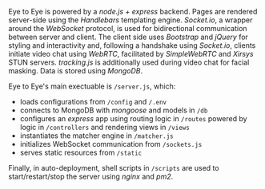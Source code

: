 Eye to Eye is powered by a *node.js + express* backend. Pages are rendered server-side using the *Handlebars* templating engine. *Socket.io*, a wrapper around the *WebSocket* protocol, is used for bidirectional communication between server and client. The client side uses *Bootstrap* and *jQuery* for styling and interactivity and, following a handshake using *Socket.io*, clients initiate video chat using *WebRTC*, facilitated by *SimpleWebRTC* and *Xirsys* STUN servers. *tracking.js* is additionally used during video chat for facial masking. Data is stored using *MongoDB*.

Eye to Eye's main exectuable is `/server.js`, which:
* loads configurations from `/config` and `/.env`
* connects to MongoDB with *mongoose* and models in `/db`
* configures an *express* app using routing logic in `/routes` powered by logic in `/controllers` and rendering views in `/views`
* instantiates the matcher engine in `/matcher.js`
* initializes WebSocket communication from `/sockets.js`
* serves static resources from `/static`

Finally, in auto-deployment, shell scripts in `/scripts` are used to start/restart/stop the server using *nginx* and *pm2*.
